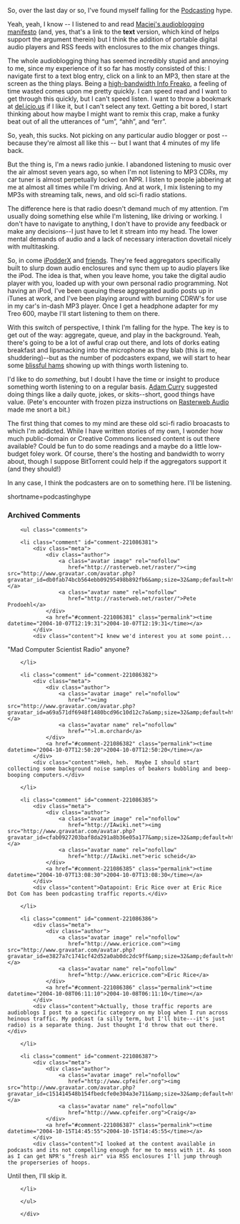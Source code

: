 So, over the last day or so, I've found myself falling for the [Podcasting][podcasting] hype.  

Yeah, yeah, I know -- I listened to and read [Maciej's audioblogging manifesto](http://www.idlewords.com/audio-manifesto.txt) (and, yes, that's a link to the **text** version, which kind of helps support the argument therein) but I think the addition of portable digital audio players and RSS feeds with enclosures to the mix changes things.  

The whole audioblogging thing has seemed incredibly stupid and annoying to me, since my experience of it so far has mostly consisted of this:  I navigate first to a text blog entry, click on a link to an MP3, then stare at the screen as the thing plays.  Being a [high-bandwidth Info Freako][infofreako], a feeling of time wasted comes upon me pretty quickly.  I can speed read and I want to get through this quickly, but I can't speed listen.  I want to throw a bookmark at [del.icio.us](http://del.icio.us/) if I like it, but I can't select any text.  Getting a bit bored, I start thinking about how maybe I might want to remix this crap, make a funky beat out of all the utterances of &#8220;um&#8221;, &#8220;ahh&#8221;, and &#8220;err&#8221;.

So, yeah, this sucks.  Not picking on any particular audio blogger or post -- because they're almost all like this -- but I want that 4 minutes of my life back.

But the thing is, I'm a news radio junkie.  I abandoned listening to music over the air almost seven years ago, so when I'm not listening to MP3 CDRs, my car tuner is almost perpetually locked on NPR.  I listen to people jabbering at me at almost all times while I'm driving.  And at work, I mix listening to my MP3s with streaming talk, news, and old sci-fi radio stations.

The difference here is that radio doesn't demand much of my attention.  I'm usually doing something else while I'm listening, like driving or working.  I don't have to navigate to anything, I don't have to provide any feedback or make any decisions--I just have to let it stream into my head.  The lower mental demands of audio and a lack of necessary interaction dovetail nicely with multitasking.

So, in come [iPodderX][ipodderx] and [friends](http://www.ipodder.org/directory/4/ipodderSoftware).  They're feed aggregators specifically built to slurp down audio enclosures and sync them up to audio players like the iPod.  The idea is that, when you leave home, you take the digital audio player with you, loaded up with your own personal radio programming.  Not having an iPod, I've been queuing these aggregated audio posts up in iTunes at work, and I've been playing around with burning CDRW's for use in my car's in-dash MP3 player.  Once I get a headphone adapter for my Treo 600, maybe I'll start listening to them on there.

With this switch of perspective, I think I'm falling for the hype.  The key is to get out of the way: aggregate, queue, and play in the background.  Yeah, there's going to be a lot of awful crap out there, and lots of dorks eating breakfast and lipsmacking into the microphone as they blab (this is me, shuddering)--but as the number of podcasters expand, we will start to hear some [blissful hams](http://www.decafbad.com/blog/2004/09/22/bloggingyourbliss) showing up with things worth listening to.

I'd like to do *something*, but I doubt I have the time or insight to produce something worth listening to on a regular basis.  [Adam Curry](http://radio.weblogs.com/0001014/categories/dailySourceCode/) suggested doing things like a daily quote, jokes, or skits--short, good things have value.  (Pete's encounter with frozen pizza instructions on [Rasterweb Audio](http://rasterweb.net/raster/200408.html#08192004073000) made me snort a bit.)

The first thing that comes to my mind are these old sci-fi radio broacasts to which I'm addicted.  While I have written stories of my own, I wonder how much public-domain or Creative Commons licensed content is out there available?  Could be fun to do some readings and a maybe do a little low-budget foley work.  Of course, there's the hosting and bandwidth to worry about, though I suppose BitTorrent could help if the aggregators support it (and they should!)

In any case, I think the podcasters are on to something here.  I'll be listening.

[podcasting]: http://www.ipodder.org/
[infofreako]: http://www.decafbad.com/blog/2004/06/14/info_freako_or_whos_already_past_arguing_about_syndication_formats
[ipodderx]: http://ipodderx.com/
<!--more-->
shortname=podcastinghype

<div id="comments" class="comments archived-comments">
            <h3>Archived Comments</h3>
            
        <ul class="comments">
            
        <li class="comment" id="comment-221086381">
            <div class="meta">
                <div class="author">
                    <a class="avatar image" rel="nofollow" 
                       href="http://rasterweb.net/raster/"><img src="http://www.gravatar.com/avatar.php?gravatar_id=db0fab74bcb564ebb09295498b892fb6&amp;size=32&amp;default=http://mediacdn.disqus.com/1320279820/images/noavatar32.png"/></a>
                    <a class="avatar name" rel="nofollow" 
                       href="http://rasterweb.net/raster/">Pete Prodoehl</a>
                </div>
                <a href="#comment-221086381" class="permalink"><time datetime="2004-10-07T12:19:31">2004-10-07T12:19:31</time></a>
            </div>
            <div class="content">I knew we'd interest you at some point...

"Mad Computer Scientist Radio" anyone?</div>
            
        </li>
    
        <li class="comment" id="comment-221086382">
            <div class="meta">
                <div class="author">
                    <a class="avatar image" rel="nofollow" 
                       href=""><img src="http://www.gravatar.com/avatar.php?gravatar_id=a69a571df6948f1480bcd96c10d12c7a&amp;size=32&amp;default=http://mediacdn.disqus.com/1320279820/images/noavatar32.png"/></a>
                    <a class="avatar name" rel="nofollow" 
                       href="">l.m.orchard</a>
                </div>
                <a href="#comment-221086382" class="permalink"><time datetime="2004-10-07T12:50:20">2004-10-07T12:50:20</time></a>
            </div>
            <div class="content">Heh, heh.  Maybe I should start collecting some background noise samples of beakers bubbling and beep-booping computers.</div>
            
        </li>
    
        <li class="comment" id="comment-221086385">
            <div class="meta">
                <div class="author">
                    <a class="avatar image" rel="nofollow" 
                       href="http://IAwiki.net"><img src="http://www.gravatar.com/avatar.php?gravatar_id=cfab0927203baf8da291a8b36e05a177&amp;size=32&amp;default=http://mediacdn.disqus.com/1320279820/images/noavatar32.png"/></a>
                    <a class="avatar name" rel="nofollow" 
                       href="http://IAwiki.net">eric scheid</a>
                </div>
                <a href="#comment-221086385" class="permalink"><time datetime="2004-10-07T13:08:30">2004-10-07T13:08:30</time></a>
            </div>
            <div class="content">Datapoint: Eric Rice over at Eric Rice Dot Com has been podcasting traffic reports.</div>
            
        </li>
    
        <li class="comment" id="comment-221086386">
            <div class="meta">
                <div class="author">
                    <a class="avatar image" rel="nofollow" 
                       href="http://www.ericrice.com"><img src="http://www.gravatar.com/avatar.php?gravatar_id=e3827a7c1741cf42d52a0ab0dc2dc9ff&amp;size=32&amp;default=http://mediacdn.disqus.com/1320279820/images/noavatar32.png"/></a>
                    <a class="avatar name" rel="nofollow" 
                       href="http://www.ericrice.com">Eric Rice</a>
                </div>
                <a href="#comment-221086386" class="permalink"><time datetime="2004-10-08T06:11:10">2004-10-08T06:11:10</time></a>
            </div>
            <div class="content">Actually, those traffic reports are audioblogs I post to a specific category on my blog when I run across heinous traffic. My podcast (a silly term, but I'll bite---it's just radio) is a separate thing. Just thought I'd throw that out there.</div>
            
        </li>
    
        <li class="comment" id="comment-221086387">
            <div class="meta">
                <div class="author">
                    <a class="avatar image" rel="nofollow" 
                       href="http://www.cpfeifer.org"><img src="http://www.gravatar.com/avatar.php?gravatar_id=c151414548b154fbedcfe0e304a3e711&amp;size=32&amp;default=http://mediacdn.disqus.com/1320279820/images/noavatar32.png"/></a>
                    <a class="avatar name" rel="nofollow" 
                       href="http://www.cpfeifer.org">Craig</a>
                </div>
                <a href="#comment-221086387" class="permalink"><time datetime="2004-10-15T14:45:55">2004-10-15T14:45:55</time></a>
            </div>
            <div class="content">I looked at the content available in podcasts and its not compelling enough for me to mess with it. As soon as I can get NPR's "fresh air" via RSS enclosures I'll jump through the properseries of hoops.

Until then, I'll skip it.</div>
            
        </li>
    
        </ul>
    
        </div>
    